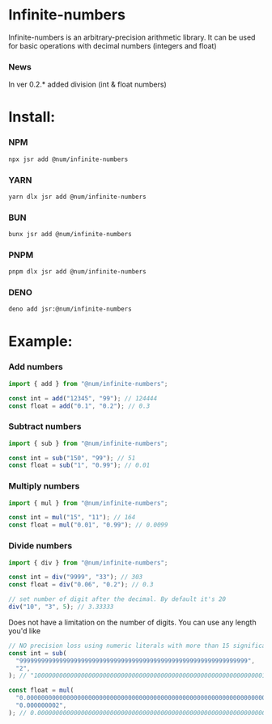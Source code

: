 # Infinite-numbers

Infinite-numbers is an arbitrary-precision arithmetic library. It can be used
for basic operations with decimal numbers (integers and float)

### News

In ver 0.2.* added division (int & float numbers)

# Install:

### NPM

```bash
npx jsr add @num/infinite-numbers
```

### YARN

```bash
yarn dlx jsr add @num/infinite-numbers
```

### BUN

```bash
bunx jsr add @num/infinite-numbers
```

### PNPM

```bash
pnpm dlx jsr add @num/infinite-numbers
```

### DENO

```bash
deno add jsr:@num/infinite-numbers
```

# Example:

### Add numbers

```javascript
import { add } from "@num/infinite-numbers";

const int = add("12345", "99"); // 124444
const float = add("0.1", "0.2"); // 0.3
```

### Subtract numbers
```javascript
import { sub } from "@num/infinite-numbers";

const int = sub("150", "99"); // 51
const float = sub("1", "0.99"); // 0.01
```

### Multiply numbers
```javascript
import { mul } from "@num/infinite-numbers";

const int = mul("15", "11"); // 164
const float = mul("0.01", "0.99"); // 0.0099
```

### Divide numbers
```javascript
import { div } from "@num/infinite-numbers";

const int = div("9999", "33"); // 303
const float = div("0.06", "0.2"); // 0.3

// set number of digit after the decimal. By default it's 20
div("10", "3", 5); // 3.33333
```

Does not have a limitation on the number of digits. You can use any length you'd
like

```javascript
// NO precision loss using numeric literals with more than 15 significant digits.
const int = sub(
  "999999999999999999999999999999999999999999999999999999999999999",
  "2",
); // "1000000000000000000000000000000000000000000000000000000000000001"

const float = mul(
  "0.00000000000000000000000000000000000000000000000000000000000000000009",
  "0.000000002",
); // 0.00000000000000000000000000000000000000000000000000000000000000000000000000018
```
